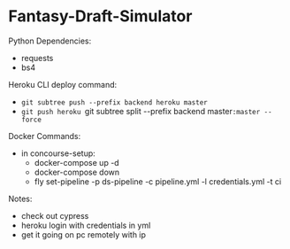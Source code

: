 # Fantasy-Draft-Simulator

Python Dependencies:
* requests
* bs4

Heroku CLI deploy command:
* `git subtree push --prefix backend heroku master`
* `git push heroku `git subtree split --prefix backend master`:master --force`

Docker Commands:
* in concourse-setup:
    * docker-compose up -d
    * docker-compose down
    * fly set-pipeline -p ds-pipeline -c pipeline.yml -l credentials.yml -t ci

Notes:
* check out cypress
* heroku login with credentials in yml
* get it going on pc remotely with ip